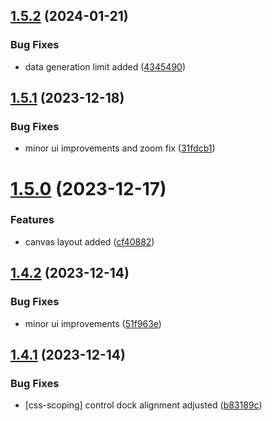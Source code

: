 ## [1.5.2](https://github.com/Chipsetjunkie/vite-library-template/compare/v1.5.1...v1.5.2) (2024-01-21)


### Bug Fixes

* data generation limit added ([4345490](https://github.com/Chipsetjunkie/vite-library-template/commit/434549038c60886ee175f30292ba154f11b68ec2))



## [1.5.1](https://github.com/Chipsetjunkie/vite-library-template/compare/v1.5.0...v1.5.1) (2023-12-18)


### Bug Fixes

* minor ui improvements and zoom fix ([31fdcb1](https://github.com/Chipsetjunkie/vite-library-template/commit/31fdcb1e3aac7172e607a64bd052dd3bd5c04e0c))



# [1.5.0](https://github.com/Chipsetjunkie/vite-library-template/compare/v1.4.2...v1.5.0) (2023-12-17)


### Features

* canvas layout added ([cf40882](https://github.com/Chipsetjunkie/vite-library-template/commit/cf408820552e048666950c8d9a5750fefbe71575))



## [1.4.2](https://github.com/Chipsetjunkie/vite-library-template/compare/v1.4.1...v1.4.2) (2023-12-14)


### Bug Fixes

* minor ui improvements ([51f963e](https://github.com/Chipsetjunkie/vite-library-template/commit/51f963ebb79752b644576cd96afafbd461866fc5))



## [1.4.1](https://github.com/Chipsetjunkie/vite-library-template/compare/v1.4.0...v1.4.1) (2023-12-14)


### Bug Fixes

* [css-scoping] control dock alignment adjusted ([b83189c](https://github.com/Chipsetjunkie/vite-library-template/commit/b83189cac01a05fb7d553042ae8b3c16e4f6b869))



